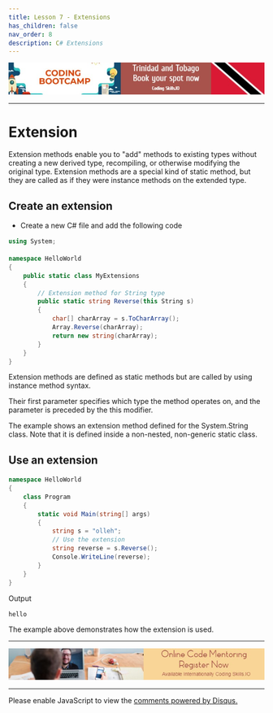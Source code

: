```yaml
---
title: Lesson 7 - Extensions
has_children: false
nav_order: 8
description: C# Extensions
---
```


[![ad](../img/bootcamp.jpg)](https://rclapp.com/bootcamp.html)

****

# Extension 

Extension methods enable you to "add" methods to existing types without creating a new derived type, recompiling, or otherwise modifying the original type. Extension methods are a special kind of static method, but they are called as if they were instance methods on the extended type.

## Create an extension

- Create a new C# file and add the following code

```csharp
using System;

namespace HelloWorld
{
    public static class MyExtensions
    {
        // Extension method for String type
        public static string Reverse(this String s)
        {
            char[] charArray = s.ToCharArray();
            Array.Reverse(charArray);
            return new string(charArray);
        }
    }
}
```

Extension methods are defined as static methods but are called by using instance method syntax. 

Their first parameter specifies which type the method operates on, and the parameter is preceded by the this modifier.

The example shows an extension method defined for the System.String class. Note that it is defined inside a non-nested, non-generic static class.

## Use an extension

```csharp
namespace HelloWorld
{
    class Program
    {
        static void Main(string[] args)
        {
            string s = "olleh";
            // Use the extension
            string reverse = s.Reverse();
            Console.WriteLine(reverse);
        }
    }
}
```

Output

```
hello
```

The example above demonstrates how the extension is used.

****

[![ad](../img/online-mentoring.jpg)](https://rclapp.com/mentors.html)

****

<div id="disqus_thread"></div>
<script>
var disqus_config = function () {
this.page.url = 'https://csharpadvanced.tutorial.rclapp.com/lessons/lesson7.html';
this.page.identifier = 'f05-07'; 
};
(function() { 
var d = document, s = d.createElement('script');
s.src = 'https://coding-skills-io.disqus.com/embed.js';
s.setAttribute('data-timestamp', +new Date());
(d.head || d.body).appendChild(s);
})();
</script>
<noscript>Please enable JavaScript to view the <a href="https://disqus.com/?ref_noscript">comments powered by Disqus.</a></noscript>